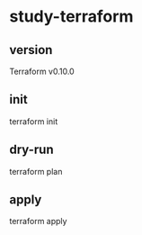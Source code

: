 # study-terraform

## version

Terraform v0.10.0

## init

terraform init

## dry-run

terraform plan

## apply

terraform apply

